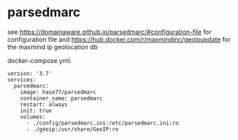 # parsedmarc

see https://domainaware.github.io/parsedmarc/#configuration-file for configuration file and https://hub.docker.com/r/maxmindinc/geoipupdate for the maxmind ip geolocation db

docker-compose.yml:
```
version: '3.7'
services:
  parsedmarc:
    image: hase77/parsedmarc
    container_name: parsedmarc
    restart: always
    init: true
    volumes:
      - ./config/parsedmarc.ini:/etc/parsedmarc.ini:ro
      - ./geoip:/usr/share/GeoIP:ro
```
